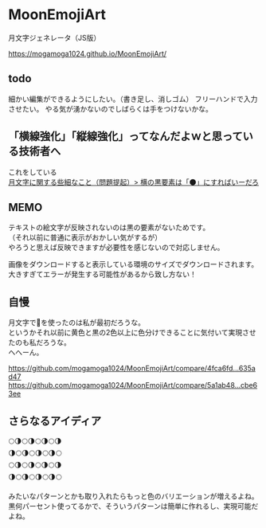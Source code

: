# MoonEmojiArt
月文字ジェネレータ（JS版）  

https://mogamoga1024.github.io/MoonEmojiArt/

## todo

細かい編集ができるようにしたい。（書き足し、消しゴム）
フリーハンドで入力させたい。
やる気が湧かないのでしばらくは手をつけないかな。

## 「横線強化」「縦線強化」ってなんだよｗと思っている技術者へ

これをしている  
[月文字に関する些細なこと（問題提起）> 横の黒要素は「🌑」にすればいーだろ](https://qiita.com/mogamoga1337/items/fa44faf390ebf5a45192#%E6%A8%AA%E3%81%AE%E9%BB%92%E8%A6%81%E7%B4%A0%E3%81%AF%E3%81%AB%E3%81%99%E3%82%8C%E3%81%B0%E3%81%84%E3%83%BC%E3%81%A0%E3%82%8D)

## MEMO

テキストの絵文字が反映されないのは黒の要素がないためです。  
（それ以前に普通に表示がおかしい気がするが）  
やろうと思えば反映できますが必要性を感じないので対応しません。

画像をダウンロードすると表示している環境のサイズでダウンロードされます。  
大きすぎてエラーが発生する可能性があるから致し方ない！

## 自慢

月文字で🌙を使ったのは私が最初だろうな。  
というかそれ以前に黄色と黒の2色以上に色分けできることに気付いて実現させたのも私だろうな。  
へへーん。

https://github.com/mogamoga1024/MoonEmojiArt/compare/4fca6fd...635ad47
https://github.com/mogamoga1024/MoonEmojiArt/compare/5a1ab48...cbe63ee

## さらなるアイディア

🌕🌗🌕🌗🌕🌗🌕🌗  
🌗🌕🌗🌕🌗🌕🌗🌕  
🌕🌗🌕🌗🌕🌗🌕🌗  
🌗🌕🌗🌕🌗🌕🌗🌕  

みたいなパターンとかも取り入れたらもっと色のバリエーションが増えるよね。  
黒何パーセント使ってるかで、そういうパターンは簡単に作れるし、実現可能だよね。  
